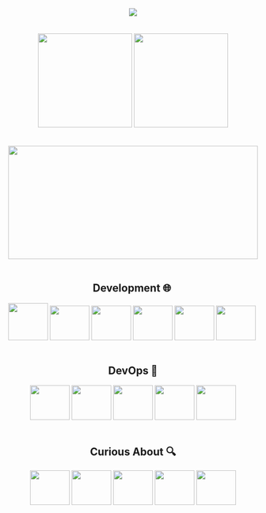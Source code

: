 <h2 align="center">
<img src="https://readme-typing-svg.herokuapp.com/?font=Righteous&size=35&center=true&vCenter=true&width=500&height=70&duration=3000&lines=Hey!+👋;+My+name's+Rafael+Zelak!;" />
</h2>
<br>
<div align="center">
    <img height="190em" src="https://github-readme-stats.vercel.app/api?username=RafaelZelak&theme=dracula&show_icons=true&hide_border=true&count_private=true"/>
    <img height="190em" src="https://github-readme-stats.vercel.app/api/top-langs/?username=RafaelZelak&theme=dracula&show_icons=true&hide_border=true&layout=compact"/>
</div>
<br><br>
<img align="center" height="229em" width="100%" src="https://github-profile-summary-cards.vercel.app/api/cards/profile-details?username=RafaelZelak&theme=dracula"/>

<div align="center" style="display: inline-block;"><br>
<h2>Development 🌐</h2>
<img style="width: 80px; height: 75px;" src="https://cdn.jsdelivr.net/gh/devicons/devicon@latest/icons/python/python-original.svg" />

<img style="width: 80px; height: 70px;" src="https://cdn.jsdelivr.net/gh/devicons/devicon@latest/icons/nodejs/nodejs-plain.svg" />

<img  style="width: 80px; height: 70px;" src="https://cdn.jsdelivr.net/gh/devicons/devicon@latest/icons/html5/html5-original.svg" />

<img style="width: 80px; height: 70px;" src="https://cdn.jsdelivr.net/gh/devicons/devicon@latest/icons/css3/css3-original.svg" />

<img style="width: 80px; height: 70px;" src="https://cdn.jsdelivr.net/gh/devicons/devicon@latest/icons/javascript/javascript-plain.svg" />

<img style="width: 80px; height: 70px;" src="https://cdn.jsdelivr.net/gh/devicons/devicon@latest/icons/postgresql/postgresql-original.svg" />

</div>

<div align="center" style="display: inline-block;"><br>
<h2>DevOps 🚀</h2>
<img style="width: 80px; height: 70px;"  src="https://cdn.jsdelivr.net/gh/devicons/devicon@latest/icons/git/git-original.svg" />

<img style="width: 80px; height: 70px;" src="https://cdn.jsdelivr.net/gh/devicons/devicon@latest/icons/ansible/ansible-original.svg" />

<img style="width: 80px; height: 70px;" src="https://cdn.jsdelivr.net/gh/devicons/devicon@latest/icons/linux/linux-original.svg" />

<img style="width: 80px; height: 70px;" src="https://cdn.jsdelivr.net/gh/devicons/devicon@latest/icons/amazonwebservices/amazonwebservices-plain-wordmark.svg" />

<img style="width: 80px; height: 70px;" src="https://cdn.jsdelivr.net/gh/devicons/devicon@latest/icons/nginx/nginx-original.svg" />

<div align="center" style="display: inline-block;"><br>
    
<h2>Curious About 🔍</h2>

<img style="width: 80px; height: 70px;" src="https://cdn.jsdelivr.net/gh/devicons/devicon@latest/icons/typescript/typescript-original.svg" />

<img style="width: 80px; height: 70px;" src="https://cdn.jsdelivr.net/gh/devicons/devicon@latest/icons/react/react-original.svg" />

<img style="width: 80px; height: 70px;" src="https://cdn.jsdelivr.net/gh/devicons/devicon@latest/icons/kubernetes/kubernetes-original.svg" />

<img style="width: 80px; height: 70px;" src="https://cdn.jsdelivr.net/gh/devicons/devicon@latest/icons/go/go-original.svg" />

<img style="width: 80px; height: 70px;" src="https://cdn.jsdelivr.net/gh/devicons/devicon@latest/icons/terraform/terraform-original.svg" />


<br>

</div>
